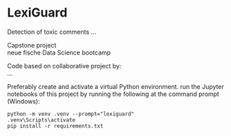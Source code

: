 # LexiGuard

Detection of toxic comments ...

Capstone project  
neue fische Data Science bootcamp

Code based on collaborative project by:  
...


Preferably create and activate a virtual Python environment. run the Jupyter notebooks of this project by running the following at the command prompt (Windows):

```
python -m venv .venv --prompt="lexiguard"
.venv\Scripts\activate
pip install -r requirements.txt
```

